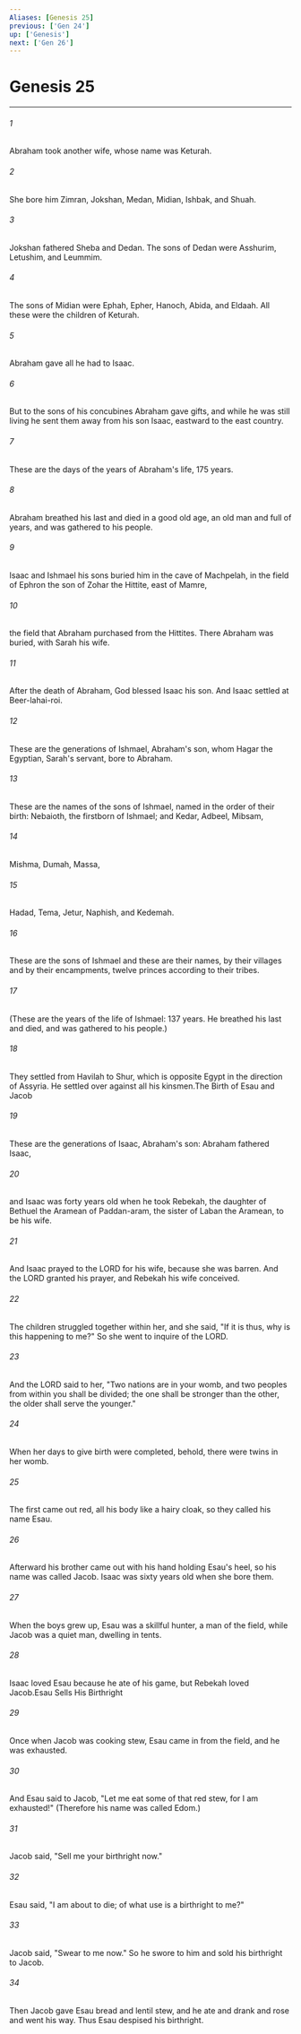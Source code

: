 ```yaml
---
Aliases: [Genesis 25]
previous: ['Gen 24']
up: ['Genesis']
next: ['Gen 26']
---
```

# Genesis 25

***

 

###### 1 
Abraham took another wife, whose name was Keturah. 
 

###### 2 
She bore him Zimran, Jokshan, Medan, Midian, Ishbak, and Shuah. 
 

###### 3 
Jokshan fathered Sheba and Dedan. The sons of Dedan were Asshurim, Letushim, and Leummim. 
 

###### 4 
The sons of Midian were Ephah, Epher, Hanoch, Abida, and Eldaah. All these were the children of Keturah. 
 

###### 5 
Abraham gave all he had to Isaac. 
 

###### 6 
But to the sons of his concubines Abraham gave gifts, and while he was still living he sent them away from his son Isaac, eastward to the east country.
 
 

###### 7 
These are the days of the years of Abraham's life, 175 years. 
 

###### 8 
Abraham breathed his last and died in a good old age, an old man and full of years, and was gathered to his people. 
 

###### 9 
Isaac and Ishmael his sons buried him in the cave of Machpelah, in the field of Ephron the son of Zohar the Hittite, east of Mamre, 
 

###### 10 
the field that Abraham purchased from the Hittites. There Abraham was buried, with Sarah his wife. 
 

###### 11 
After the death of Abraham, God blessed Isaac his son. And Isaac settled at Beer-lahai-roi.
 
 

###### 12 
These are the generations of Ishmael, Abraham's son, whom Hagar the Egyptian, Sarah's servant, bore to Abraham. 
 

###### 13 
These are the names of the sons of Ishmael, named in the order of their birth: Nebaioth, the firstborn of Ishmael; and Kedar, Adbeel, Mibsam, 
 

###### 14 
Mishma, Dumah, Massa, 
 

###### 15 
Hadad, Tema, Jetur, Naphish, and Kedemah. 
 

###### 16 
These are the sons of Ishmael and these are their names, by their villages and by their encampments, twelve princes according to their tribes. 
 

###### 17 
(These are the years of the life of Ishmael: 137 years. He breathed his last and died, and was gathered to his people.) 
 

###### 18 
They settled from Havilah to Shur, which is opposite Egypt in the direction of Assyria. He settled over against all his kinsmen.The Birth of Esau and Jacob
 
 

###### 19 
These are the generations of Isaac, Abraham's son: Abraham fathered Isaac, 
 

###### 20 
and Isaac was forty years old when he took Rebekah, the daughter of Bethuel the Aramean of Paddan-aram, the sister of Laban the Aramean, to be his wife. 
 

###### 21 
And Isaac prayed to the LORD for his wife, because she was barren. And the LORD granted his prayer, and Rebekah his wife conceived. 
 

###### 22 
The children struggled together within her, and she said, "If it is thus, why is this happening to me?" So she went to inquire of the LORD. 
 

###### 23 
And the LORD said to her,
 "Two nations are in your womb, 
 and two peoples from within you shall be divided; 
 the one shall be stronger than the other, 
 the older shall serve the younger."
 
 

###### 24 
When her days to give birth were completed, behold, there were twins in her womb. 
 

###### 25 
The first came out red, all his body like a hairy cloak, so they called his name Esau. 
 

###### 26 
Afterward his brother came out with his hand holding Esau's heel, so his name was called Jacob. Isaac was sixty years old when she bore them.
 
 

###### 27 
When the boys grew up, Esau was a skillful hunter, a man of the field, while Jacob was a quiet man, dwelling in tents. 
 

###### 28 
Isaac loved Esau because he ate of his game, but Rebekah loved Jacob.Esau Sells His Birthright
 
 

###### 29 
Once when Jacob was cooking stew, Esau came in from the field, and he was exhausted. 
 

###### 30 
And Esau said to Jacob, "Let me eat some of that red stew, for I am exhausted!" (Therefore his name was called Edom.) 
 

###### 31 
Jacob said, "Sell me your birthright now." 
 

###### 32 
Esau said, "I am about to die; of what use is a birthright to me?" 
 

###### 33 
Jacob said, "Swear to me now." So he swore to him and sold his birthright to Jacob. 
 

###### 34 
Then Jacob gave Esau bread and lentil stew, and he ate and drank and rose and went his way. Thus Esau despised his birthright.
 
